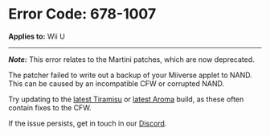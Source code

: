 # Error Code: 678-1007
**Applies to:** Wii U

---

***Note:*** This error relates to the Martini patches, which are now deprecated.

The patcher failed to write out a backup of your Miiverse applet to NAND. This can be caused by an incompatible CFW or
corrupted NAND.

Try updating to the [latest Tiramisu](https://tiramisu.foryour.cafe) or
[latest Aroma](https://aroma.foryour.cafe) build, as these often contain fixes to the CFW.

If the issue persists, get in touch in our [Discord](https://discord.gg/pretendo).
